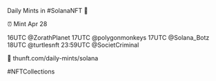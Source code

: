Daily Mints in #SolanaNFT 🚀

⏰ Mint Apr 28

16UTC @ZorathPlanet
17UTC @polygonmonkeys
17UTC @Solana_Botz
18UTC @turtlesnft
23:59UTC @SocietCriminal

🔗 thunft.com/daily-mints/solana

#NFTCollections